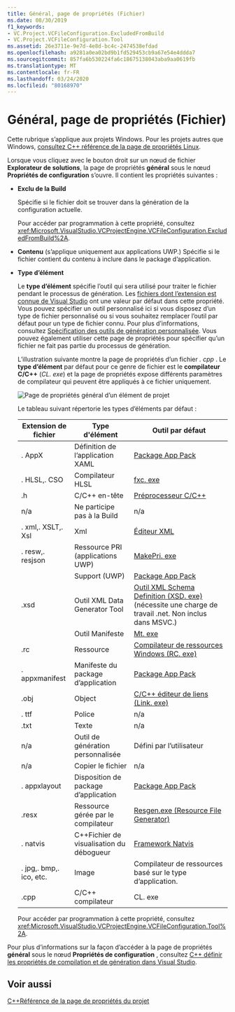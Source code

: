 ```yaml
---
title: Général, page de propriétés (Fichier)
ms.date: 08/30/2019
f1_keywords:
- VC.Project.VCFileConfiguration.ExcludedFromBuild
- VC.Project.VCFileConfiguration.Tool
ms.assetid: 26e3711e-9e7d-4e8d-bc4c-2474538efdad
ms.openlocfilehash: a9281a0ea02bd9b1fd529453cb9a67e54e4ddda7
ms.sourcegitcommit: 857fa6b530224fa6c18675138043aba9aa0619fb
ms.translationtype: MT
ms.contentlocale: fr-FR
ms.lasthandoff: 03/24/2020
ms.locfileid: "80168970"
---
```

# <a name="general-property-page-file"></a>Général, page de propriétés (Fichier)

Cette rubrique s’applique aux projets Windows. Pour les projets autres que Windows, [consultez C++ référence de la page de propriétés Linux](../../linux/prop-pages-linux.md).

Lorsque vous cliquez avec le bouton droit sur un nœud de fichier **Explorateur de solutions**, la page de propriétés **général** sous le nœud **Propriétés de configuration** s’ouvre. Il contient les propriétés suivantes :

- **Exclu de la Build**

   Spécifie si le fichier doit se trouver dans la génération de la configuration actuelle.

   Pour accéder par programmation à cette propriété, consultez <xref:Microsoft.VisualStudio.VCProjectEngine.VCFileConfiguration.ExcludedFromBuild%2A>.

- **Contenu** (s’applique uniquement aux applications UWP.) Spécifie si le fichier contient du contenu à inclure dans le package d’application.

- **Type d’élément**

   Le **type d’élément** spécifie l’outil qui sera utilisé pour traiter le fichier pendant le processus de génération. Les [fichiers dont l’extension est connue de Visual Studio](/visualstudio/extensibility/visual-cpp-project-extensibility?view=vs-2019#project-items) ont une valeur par défaut dans cette propriété. Vous pouvez spécifier un outil personnalisé ici si vous disposez d’un type de fichier personnalisé ou si vous souhaitez remplacer l’outil par défaut pour un type de fichier connu. Pour plus d’informations, consultez [Spécification des outils de génération personnalisée](../specifying-custom-build-tools.md). Vous pouvez également utiliser cette page de propriétés pour spécifier qu’un fichier ne fait pas partie du processus de génération.

   L’illustration suivante montre la page de propriétés d’un fichier *. cpp* . Le **type d’élément** par défaut pour ce genre de fichier est le **compilateur C/C++**  (*CL. exe*) et la page de propriétés expose différents paramètres de compilateur qui peuvent être appliqués à ce fichier uniquement.

   ![Page de propriétés général d’un élément de projet](media/file-general-item-type.png "Choix du type d’élément")

    Le tableau suivant répertorie les types d’éléments par défaut :

    |Extension de fichier|Type d'élément|Outil par défaut|
    |-|-|-|
    |. AppX|Définition de l’application XAML|[Package App Pack](/windows/win32/appxpkg/make-appx-package--makeappx-exe-)|
    |. HLSL,. CSO|Compilateur HLSL|[fxc. exe](/windows/win32/direct3dtools/fxc)|
    |.h|C/C++ en-tête|[Préprocesseur C/C++](../../preprocessor/c-cpp-preprocessor-reference.md)|
    |n/a|Ne participe pas à la Build|n/a|
    |. xml,. XSLT,. Xsl|Xml|[Éditeur XML](/visualstudio/xml-tools/xml-editor)|
    |. resw,. resjson|Ressource PRI (applications UWP)|[MakePri. exe](/windows/uwp/app-resources/compile-resources-manually-with-makepri)|
    ||Support (UWP)|[Package App Pack](/windows/win32/appxpkg/make-appx-package--makeappx-exe-)|
    |.xsd|Outil XML Data Generator Tool|[Outil XML Schema Definition (XSD. exe)](/dotnet/standard/serialization/xml-schema-definition-tool-xsd-exe) (nécessite une charge de travail .net. Non inclus dans MSVC.)|
    ||Outil Manifeste|[Mt. exe](/windows/win32/sbscs/mt-exe)|
    |.rc|Ressource|[Compilateur de ressources Windows (RC. exe)](/windows/win32/menurc/resource-compiler)|
    |. appxmanifest|Manifeste du package d’application|[Package App Pack](/windows/win32/appxpkg/make-appx-package--makeappx-exe-)|
    |.obj|Object|[C/C++ éditeur de liens (Link. exe)](cl-invokes-the-linker.md)|
    |. ttf|Police|n/a|
    |.txt|Texte|n/a|
    |n/a|Outil de génération personnalisée|Défini par l’utilisateur|
    |n/a|Copier le fichier|n/a|
    |. appxlayout|Disposition de package d’application|[Package App Pack](/windows/win32/appxpkg/make-appx-package--makeappx-exe-)|
    |.resx|Ressource gérée par le compilateur|[Resgen.exe (Resource File Generator)](/dotnet/framework/tools/resgen-exe-resource-file-generator)|
    |. natvis|C++Fichier de visualisation du débogueur|[Framework Natvis](/visualstudio/debugger/create-custom-views-of-native-objects)|
    |. jpg,. bmp,. ico, etc.|Image|Compilateur de ressources basé sur le type d’application.|
    |.cpp|C/C++ compilateur|CL. exe|

   Pour accéder par programmation à cette propriété, consultez <xref:Microsoft.VisualStudio.VCProjectEngine.VCFileConfiguration.Tool%2A>.

Pour plus d’informations sur la façon d’accéder à la page de propriétés **général** sous le nœud **Propriétés de configuration** , consultez [ C++ définir les propriétés de compilation et de génération dans Visual Studio](../working-with-project-properties.md).

## <a name="see-also"></a>Voir aussi

[C++Référence de la page de propriétés du projet](property-pages-visual-cpp.md)
